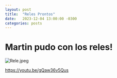 ```yaml
---
layout: post
title:  "Reles Prontos"
date:   2023-12-04 13:00:00 -0300
categories: posts
---
```


# Martin pudo con los reles!

![Rele.jpeg](assets/Rele.jpeg)

https://youtu.be/gQaw36v5Qus





